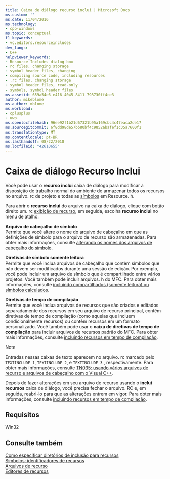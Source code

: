 ```yaml
---
title: Caixa de diálogo recurso inclui | Microsoft Docs
ms.custom: ''
ms.date: 11/04/2016
ms.technology:
- cpp-windows
ms.topic: conceptual
f1_keywords:
- vc.editors.resourceincludes
dev_langs:
- C++
helpviewer_keywords:
- Resource Includes dialog box
- rc files, changing storage
- symbol header files, changing
- compiling source code, including resources
- .rc files, changing storage
- symbol header files, read-only
- symbols, symbol header files
ms.assetid: 659a54e6-e416-4045-8411-798730ff4ce3
author: mikeblome
ms.author: mblome
ms.workload:
- cplusplus
- uwp
ms.openlocfilehash: 96ee92f1b21d67321b95a169cbc4c47eaca2de17
ms.sourcegitcommit: 6f8dd98de57bb80bf4c9852abafef1c35a7600f1
ms.translationtype: MT
ms.contentlocale: pt-BR
ms.lasthandoff: 08/22/2018
ms.locfileid: "42610655"
---
```

# <a name="resource-includes-dialog-box"></a>Caixa de diálogo Recurso Inclui

Você pode usar o **recurso inclui** caixa de diálogo para modificar a disposição de trabalho normal do ambiente de armazenar todos os recursos no arquivo. rc de projeto e todas as [símbolos](../windows/symbols-resource-identifiers.md) em Resource. h.

Para abrir o **recurso inclui** do arquivo na caixa de diálogo, clique com botão direito um. rc [exibição de recurso](../windows/resource-view-window.md), em seguida, escolha **recurso inclui** no menu de atalho.

**Arquivo de cabeçalho de símbolo**  
Permite que você altere o nome do arquivo de cabeçalho em que as definições de símbolo para o arquivo de recurso são armazenadas. Para obter mais informações, consulte [alterando os nomes dos arquivos de cabeçalho do símbolo](../windows/changing-the-names-of-symbol-header-files.md).

**Diretivas de símbolo somente leitura**  
Permite que você inclua arquivos de cabeçalho que contêm símbolos que não devem ser modificados durante uma sessão de edição. Por exemplo, você pode incluir um arquivo de símbolo que é compartilhado entre vários projetos. Você também pode incluir arquivos. h do MFC. Para obter mais informações, consulte [incluindo compartilhados (somente leitura) ou símbolos calculados](../windows/including-shared-read-only-or-calculated-symbols.md).

**Diretivas de tempo de compilação**  
Permite que você inclua arquivos de recursos que são criados e editados separadamente dos recursos em seu arquivo de recurso principal, contêm diretivas de tempo de compilação (como aquelas que incluem condicionalmente recursos) ou contêm recursos em um formato personalizado. Você também pode usar o **caixa de diretivas de tempo de compilação** para incluir arquivos de recursos padrão do MFC. Para obter mais informações, consulte [incluindo recursos em tempo de compilação](../windows/how-to-include-resources-at-compile-time.md).

> [!NOTE]
> Entradas nessas caixas de texto aparecem no arquivo. rc marcado pelo `TEXTINCLUDE 1`, `TEXTINCLUDE 2`, e `TEXTINCLUDE 3` , respectivamente. Para obter mais informações, consulte [TN035: usando vários arquivos de recurso e arquivos de cabeçalho com o Visual C++](../mfc/tn035-using-multiple-resource-files-and-header-files-with-visual-cpp.md).

Depois de fazer alterações em seu arquivo de recurso usando o **inclui recursos** caixa de diálogo, você precisa fechar o arquivo. RC e, em seguida, reabri-lo para que as alterações entrem em vigor. Para obter mais informações, consulte [incluindo recursos em tempo de compilação](../windows/how-to-include-resources-at-compile-time.md).

## <a name="requirements"></a>Requisitos

Win32

## <a name="see-also"></a>Consulte também

[Como especificar diretórios de inclusão para recursos](../windows/how-to-specify-include-directories-for-resources.md)  
[Símbolos: identificadores de recursos](../windows/symbols-resource-identifiers.md)  
[Arquivos de recurso](../windows/resource-files-visual-studio.md)  
[Editores de recursos](../windows/resource-editors.md)